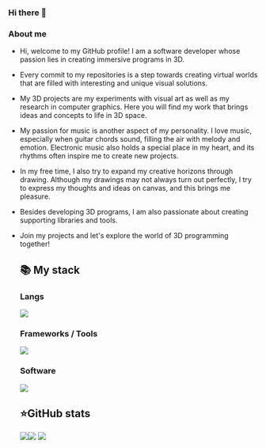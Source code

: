 ### Hi there 👋

### About me

* Hi, welcome to my GitHub profile! I am a software developer whose passion lies in creating immersive programs in 3D. 
* Every commit to my repositories is a step towards creating virtual worlds that are filled with interesting and unique visual solutions.

* My 3D projects are my experiments with visual art as well as my research in computer graphics. Here you will find my work that brings ideas and concepts to life in 3D space.

* My passion for music is another aspect of my personality. I love music, especially when guitar chords sound, filling the air with melody and emotion. Electronic music also holds 
  a special place in my heart, and its rhythms often inspire me to create new projects.

* In my free time, I also try to expand my creative horizons through drawing. Although my drawings may not always turn out perfectly, I try to express my thoughts and ideas on canvas, 
  and this brings me pleasure.

* Besides developing 3D programs, I am also passionate about creating supporting libraries and tools.

* Join my projects and let's explore the world of 3D programming together!



  <summary><h2><b>📚 My stack</b></h2></summary>
  <p>
    <h3>Langs</h3>
    <img src="https://skillicons.dev/icons?i=c,cpp,cs,html,py&perline=7" />
    <h3>Frameworks / Tools</h3>
    <img src="https://skillicons.dev/icons?i=githubactions,docker,git,cmake&perline=7" />
    <h3>Software</h3>
    <img src="https://skillicons.dev/icons?i=visualstudio,idea,qt,blender&perline=7" />
    <br>
  </p>


  <summary><h2><b>⭐GitHub stats</b></h2></summary>
  <p>
   <img src="https://github-readme-stats.vercel.app/api?username=Antil8&count_private=true&show_icons=true&theme=vue&hide_border=true"/><img src="https://github-readme-stats.vercel.app/api/top-langs/?username=Antil8&theme=vue&layout=compact&hide_border=true" /> 
   <img src="https://metrics.lecoq.io/antil8" />
  </p>

  
